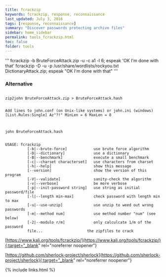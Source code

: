 ```yaml
---
title: fcrackzip
keywords: fcrackzip, response, reconnaissance
last_updated: July 3, 2016
tags: [response, reconnaissance] 
summary: "Discover passwords protecting archive files"
sidebar: home_sidebar
permalink: tools_fcrackzip.html
toc: false
folder: tools
---
```



'''
fcrackzip -b BruteForceAttack.zip -u -c a1 -l 6; espeak 'OK I'm done with that'
fcrackzip -D -u -p /usr/share/wordlists/rockyou.txt DictionaryAttack.zip; espeak "OK I'm done with that" 
'''

<h3>Alternative</h3>
<code>
zip2john BruteForceAttack.zip > BruteForceAttack.hash

Add lines to john.conf (on Unix-like systems) or john.ini (windows)
	[List.Rules:Single]
	Az"?!"
	MinLen = 6
	MaxLen = 8

john BruteForceAttack.hash 
</code>

<code>
USAGE: fcrackzip
          [-b|--brute-force]            use brute force algorithm
          [-D|--dictionary]             use a dictionary
          [-B|--benchmark]              execute a small benchmark
          [-c|--charset characterset]   use characters from charset
          [-h|--help]                   show this message
          [--version]                   show the version of this program
          [-V|--validate]               sanity-check the algorithm
          [-v|--verbose]                be more verbose
          [-p|--init-password string]   use string as initial password/file
          [-l|--length min-max]         check password with length min to max
          [-u|--use-unzip]              use unzip to weed out wrong passwords
          [-m|--method num]             use method number "num" (see below)
          [-2|--modulo r/m]             only calculcate 1/m of the password
          file...                    the zipfiles to crack
</code>

[https://www.kali.org/tools/fcrackzip/](https://www.kali.org/tools/fcrackzip/){:target="_blank" rel="noreferrer noopener"}

[https://github.com/sherlock-project/sherlock](https://github.com/sherlock-project/sherlock){:target="_blank" rel="noreferrer noopener"}



{% include links.html %}

